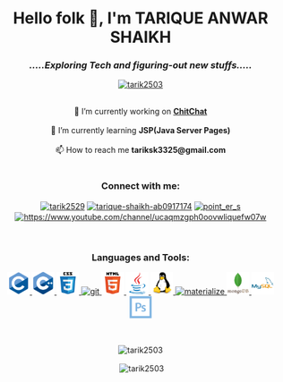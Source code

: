 <h1 align="center">Hello folk 👋, I'm TARIQUE ANWAR SHAIKH</h1>
<h3 align="center"><i>.....Exploring Tech and figuring-out new stuffs.....</i></h3>

<!--<p align="center"> <img src="https://komarev.com/ghpvc/?username=tarik2503&label=Profile%20views&color=0e75b6&style=flat" alt="tarik2503" /> </p>-->

<p align="center"> <a href="https://github.com/ryo-ma/github-profile-trophy"><img src="https://github-profile-trophy.vercel.app/?username=tarik2503" alt="tarik2503" /></a> </p><br>
<div align="center">
  🔭 I’m currently working on <b><a href="https://github.com/sameer90417/Web-Project">ChitChat</a></b><br><br>
  🌱 I’m currently learning <b>JSP(Java Server Pages)</b><br><br>
  📫 How to reach me <b>tariksk3325@gmail.com</b>
  </div>
  <br>

<h3 align="center">Connect with me:</h3>
<p align="center">
<a href="https://twitter.com/tarik2529" target="blank"><img align="center" src="https://raw.githubusercontent.com/rahuldkjain/github-profile-readme-generator/master/src/images/icons/Social/twitter.svg" alt="tarik2529" height="30" width="40" /></a>
<a href="https://linkedin.com/in/tarique-shaikh-ab0917174" target="blank"><img align="center" src="https://raw.githubusercontent.com/rahuldkjain/github-profile-readme-generator/master/src/images/icons/Social/linked-in-alt.svg" alt="tarique-shaikh-ab0917174" height="30" width="40" /></a>
<a align="center" href="https://instagram.com/point_er_s" target="blank"><img align="center" src="https://raw.githubusercontent.com/rahuldkjain/github-profile-readme-generator/master/src/images/icons/Social/instagram.svg" alt="point_er_s" height="30" width="40" /></a><a href="https://www.youtube.com/channel/UCaQmZGPH0OOvwlIquEfw07w" target="blank"><img align="center" src="https://raw.githubusercontent.com/rahuldkjain/github-profile-readme-generator/master/src/images/icons/Social/youtube.svg" alt="https://www.youtube.com/channel/ucaqmzgph0oovwliquefw07w" height="30" width="40" /></a>
</p>
<br>

<h3 align="center">Languages and Tools:</h3>
<p align="center"> <a href="https://www.cprogramming.com/" target="_blank" rel="noreferrer"> <img src="https://raw.githubusercontent.com/devicons/devicon/master/icons/c/c-original.svg" alt="c" width="40" height="40"/> </a> <a href="https://www.w3schools.com/cpp/" target="_blank" rel="noreferrer"> <img src="https://raw.githubusercontent.com/devicons/devicon/master/icons/cplusplus/cplusplus-original.svg" alt="cplusplus" width="40" height="40"/> </a> <a href="https://www.w3schools.com/css/" target="_blank" rel="noreferrer"> <img src="https://raw.githubusercontent.com/devicons/devicon/master/icons/css3/css3-original-wordmark.svg" alt="css3" width="40" height="40"/> </a> <a href="https://git-scm.com/" target="_blank" rel="noreferrer"> <img src="https://www.vectorlogo.zone/logos/git-scm/git-scm-icon.svg" alt="git" width="40" height="40"/> </a> <a href="https://www.w3.org/html/" target="_blank" rel="noreferrer"> <img src="https://raw.githubusercontent.com/devicons/devicon/master/icons/html5/html5-original-wordmark.svg" alt="html5" width="40" height="40"/> </a> <a href="https://www.java.com" target="_blank" rel="noreferrer"> <img src="https://raw.githubusercontent.com/devicons/devicon/master/icons/java/java-original.svg" alt="java" width="40" height="40"/> </a> <a href="https://www.linux.org/" target="_blank" rel="noreferrer"> <img src="https://raw.githubusercontent.com/devicons/devicon/master/icons/linux/linux-original.svg" alt="linux" width="40" height="40"/> </a> <a href="https://materializecss.com/" target="_blank" rel="noreferrer"> <img src="https://raw.githubusercontent.com/prplx/svg-logos/5585531d45d294869c4eaab4d7cf2e9c167710a9/svg/materialize.svg" alt="materialize" width="40" height="40"/> </a> <a href="https://www.mongodb.com/" target="_blank" rel="noreferrer"> <img src="https://raw.githubusercontent.com/devicons/devicon/master/icons/mongodb/mongodb-original-wordmark.svg" alt="mongodb" width="40" height="40"/> </a> <a href="https://www.mysql.com/" target="_blank" rel="noreferrer"> <img src="https://raw.githubusercontent.com/devicons/devicon/master/icons/mysql/mysql-original-wordmark.svg" alt="mysql" width="40" height="40"/> </a> <a href="https://www.photoshop.com/en" target="_blank" rel="noreferrer"> <img src="https://raw.githubusercontent.com/devicons/devicon/master/icons/photoshop/photoshop-line.svg" alt="photoshop" width="40" height="40"/> </a> </p><br>

<p align="center"><img align="cneter" src="https://github-readme-stats.vercel.app/api/top-langs?username=tarik2503&show_icons=true&locale=en&layout=compact" alt="tarik2503" /></p>

<p align="center">&nbsp;<img align="center" src="https://github-readme-stats.vercel.app/api?username=tarik2503&show_icons=true&locale=en" alt="tarik2503" /></p>
